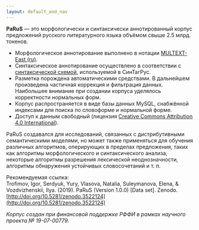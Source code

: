 ```yaml
---
layout: default_and_nav
---
```

**PaRuS** — это морфологически и синтаксически аннотированный корпус предложений русского литературного языка объёмом свыше 2.5 млрд. токенов.

- Морфологическое аннотирование выполнено в нотации [MULTEXT-East (ru)](http://corpus.leeds.ac.uk/mocky/msd-ru.html).
- Синтаксическое аннотирование осуществлено в соответствии с [синтаксической схемой](http://www.ruscorpora.ru/new/instruction-syntax.html#%D0%A1%D0%B8%D0%BD%D1%82%D0%B0%D0%BA%D1%81%D0%B8%D1%87%D0%B5%D1%81%D0%BA%D0%B0%D1%8F), используемой в СинТагРус.
- Разметка порождена автоматическими средствами. В дальнейшем произведена частичная коррекция и фильтрация данных. Наибольшее внимание при создании корпуса уделялось корректности нормальных форм.
- Корпус распространяется в виде базы данных MySQL, снабжённой индексами для поиска по словоформе и нормальной форме.
- Доступ к данным свободный (лицензия [Creative Commons Attribution 4.0 International](http://creativecommons.org/licenses/by/4.0/legalcode)). 

PaRuS создавался для исследований, связанных с дистрибутивными семантическими моделями, но может также применяться для обучения различных алгоритмов, оперирующих в пределах предложения, таких как алгоритмы морфологического и синтаксического анализа, некоторые алгоритмы разрешения лексической неоднозначности, алгоритмы обнаружения устойчивых словосочетаний и т. п.

Рекомендуемая ссылка:  
Trofimov, Igor, Serdyuk, Yury, Vlasova, Natalia, Suleymanova, Elena, & Vozdvizhenskii, Ilya. (2019). PaRuS (Version 1.0.0) \[Data set\]. Zenodo. [http://doi.org/10.5281/zenodo.3522124](http://doi.org/10.5281/zenodo.3522124)

*Корпус создан при финансовой поддержке РФФИ в рамках научного проекта № 19-07-00779.*
